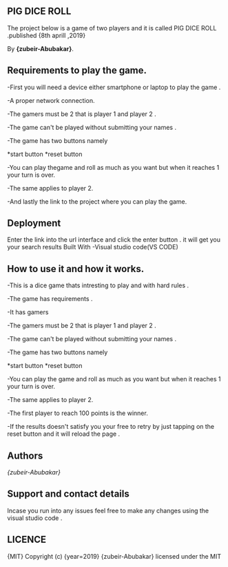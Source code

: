 ## PIG DICE ROLL
The project below is a game of two players and it is called PIG DICE ROLL .published {8th aprill ,2019}

By **{zubeir-Abubakar}**.

## Requirements to play the game.
-First you will need a device either smartphone or laptop to play the game .

-A proper network connection.

-The gamers must be 2 that is player 1 and player 2 .

-The game can't be played without submitting your names .

-The game has two buttons namely

 *start button 
 *reset button

 -You can play thegame and roll as much as you want but when it reaches 1 your turn is over.

 -The same applies to player 2.

-And lastly the link to the project where you can play the game.

## Deployment

Enter the link into the url interface and click the enter button . it will get you your search results Built With -Visual studio code(VS CODE)

## How to use it and how it works.
-This is a dice game  thats intresting to play and with hard rules .

-The game has requirements .

-It has gamers 

-The gamers must be 2 that is player 1 and player 2 .

-The game can't be played without submitting your names .

-The game has two buttons namely

 *start button 
 *reset button

 -You can play the game and roll as much as you want but when it reaches 1 your turn is over.

 -The same applies to player 2.

 -The first player to reach 100 points is the winner. 

-If the results doesn't satisfy you your free to retry by just tapping on the reset button and it will reload the page .

## Authors
*{zubeir-Abubakar}*

## Support and contact details
Incase you run into any issues feel free to make any changes using the visual studio code .

## LICENCE
{MIT} Copyright (c) {year=2019} {zubeir-Abubakar} licensed under the MIT